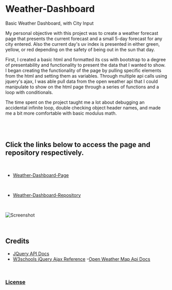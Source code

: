 # Weather-Dashboard
Basic Weather Dashboard, with City Input



<p> My personal objective with this project was to create a weather forecast page that presents the current forecast and a small 5-day forecast for any city entered. Also the current day's uv index is presented in either green, yellow, or red depending on the safety of being out in the sun that day.  
</p>

<p>First, I created a basic html and formatted its css with bootstrap to a degree of presentability and functionality to present the data that I wanted to show. I began creating the functionality of the page by pulling specific elements from the html and setting them as variables. Through multiple api calls using jquery's ajax, I was able pull data from the open weather api that I could manipulate to show on the html page through a series of functions and a loop with conditionals.
</p>

<p>
 The time spent on the project taught me a lot about debugging an accidental infinite loop, double checking object header names, and made me a bit more comfortable with basic modulus math. 
</p>

<br>
<br>

## Click the links below to access the page and repository respectively.
<br>

 - [Weather-Dashboard-Page](https://andis90.github.io/Weather-Dashboard/)
<br>

- [Weather-Dashboard-Repository](https://github.com/AndiS90/Weather-Dashboard)
<br>

![Screenshot](./assets/screenshots/screenshot.gif)

<br>

## **Credits**
 
- [JQuery API Docs](https://api.jquery.com/)
- [W3schools jQuery Ajax Reference](https://www.w3schools.com/jquery/jquery_ajax_load.asp)
-[Open Weather Map Api Docs](https://openweathermap.org/api)

<br>

### [License](./LICENSE)

<br>
